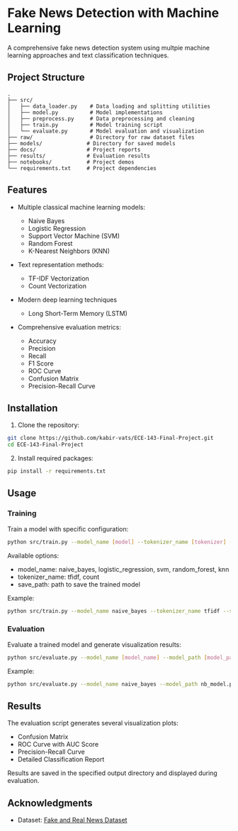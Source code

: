 # Fake News Detection with Machine Learning

A comprehensive fake news detection system using multpie machine learning approaches and text classification techniques.

## Project Structure
```
.
├── src/
│   ├── data_loader.py    # Data loading and splitting utilities
│   ├── model.py          # Model implementations 
│   ├── preprocess.py     # Data preprocessing and cleaning
│   ├── train.py          # Model training script
│   └── evaluate.py       # Model evaluation and visualization
├── raw/                  # Directory for raw dataset files
├── models/              # Directory for saved models
├── docs/                # Project reports
├── results/             # Evaluation results
├── notebooks/           # Project demos
└── requirements.txt     # Project dependencies
```

## Features

- Multiple classical machine learning models:
  - Naive Bayes
  - Logistic Regression
  - Support Vector Machine (SVM)
  - Random Forest
  - K-Nearest Neighbors (KNN)

- Text representation methods:
  - TF-IDF Vectorization
  - Count Vectorization

- Modern deep learning techniques
  - Long Short-Term Memory (LSTM)

- Comprehensive evaluation metrics:
  - Accuracy
  - Precision
  - Recall
  - F1 Score
  - ROC Curve
  - Confusion Matrix
  - Precision-Recall Curve

## Installation

1. Clone the repository:
```bash
git clone https://github.com/kabir-vats/ECE-143-Final-Project.git
cd ECE-143-Final-Project
```


2. Install required packages:
```bash
pip install -r requirements.txt
```

## Usage


### Training

Train a model with specific configuration:

```bash
python src/train.py --model_name [model] --tokenizer_name [tokenizer] --save_path [path]
```

Available options:
- model_name: naive_bayes, logistic_regression, svm, random_forest, knn
- tokenizer_name: tfidf, count
- save_path: path to save the trained model

Example:
```bash
python src/train.py --model_name naive_bayes --tokenizer_name tfidf --save_path nb_model.pkl
```

### Evaluation

Evaluate a trained model and generate visualization results:

```bash
python src/evaluate.py --model_name [model_name] --model_path [model_path] --save_plots [plots_path]
```

Example:
```bash
python src/evaluate.py --model_name naive_bayes --model_path nb_model.pkl --save_plots results/nb_evaluation
```

## Results

The evaluation script generates several visualization plots:
- Confusion Matrix
- ROC Curve with AUC Score
- Precision-Recall Curve
- Detailed Classification Report

Results are saved in the specified output directory and displayed during evaluation.


## Acknowledgments

- Dataset: [Fake and Real News Dataset](https://www.kaggle.com/clmentbisaillon/fake-and-real-news-dataset)
